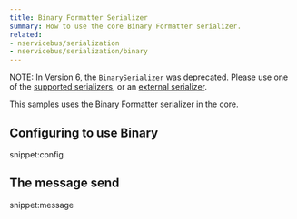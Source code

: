 ```yaml
---
title: Binary Formatter Serializer
summary: How to use the core Binary Formatter serializer.
related:
- nservicebus/serialization
- nservicebus/serialization/binary
---
```


NOTE: In Version 6, the `BinarySerializer` was deprecated. Please use one of the [supported serializers](/nservicebus/serialization/#supported-serializers), or an [external serializer](/platform/extensions.md#serializers).

This samples uses the Binary Formatter serializer in the core.

## Configuring to use Binary

snippet:config


## The message send

snippet:message
